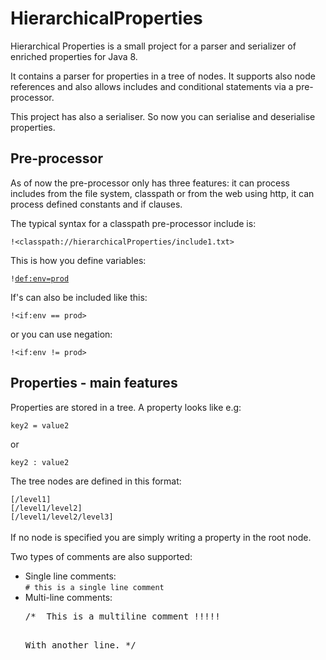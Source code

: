 HierarchicalProperties
======================

Hierarchical Properties is a small project for a parser and serializer of enriched properties for Java 8. 

It contains a parser for properties in a tree of nodes. It supports also node references and also allows includes and conditional statements via a pre-processor.

This project has also a serialiser. So now you can serialise and deserialise properties.

Pre-processor
-------------

As of now the pre-processor only has three features: it can process includes from the file system, 
classpath or from the web using http, it can process defined constants and if clauses.

The typical syntax for a classpath pre-processor include is:

<code>!&lt;classpath://hierarchicalProperties/include1.txt&gt;</code>

This is how you define variables:

<code>!<def:env=prod></code>

If's can also be included like this:

<code>!&lt;if:env == prod&gt;</code>

or you can use negation:

<code>!&lt;if:env != prod&gt;</code>


Properties - main features
--------------------------

Properties are stored in a tree. A property looks like e.g:

<code>key2 = value2</code>

or

<code>key2 : value2</code>


The tree nodes are defined in this format: 

<code>[/level1]</code><br/>
<code>[/level1/level2]</code><br/>
<code>[/level1/level2/level3]</code><br/><br/>
If no node is specified you are simply writing a property in the root node.

Two types of comments are also supported:

<ul>
<li>Single line comments:<br />
<code># this is a single line comment</code>
</li>

<li>Multi-line comments:<br />
<pre>/*  This is a multiline comment !!!!! 

With another line.
*/</pre>
</li>
</ul>
